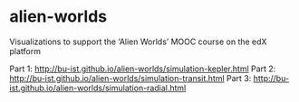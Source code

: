 alien-worlds
============

Visualizations to support the ‘Alien Worlds’ MOOC course on the edX platform


Part 1: http://bu-ist.github.io/alien-worlds/simulation-kepler.html
Part 2: http://bu-ist.github.io/alien-worlds/simulation-transit.html
Part 3: http://bu-ist.github.io/alien-worlds/simulation-radial.html
